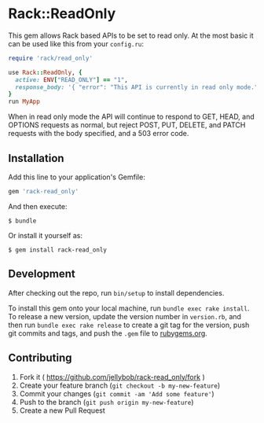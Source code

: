 # Rack::ReadOnly

This gem allows Rack based APIs to be set to read only. At the most basic
it can be used like this from your `config.ru`:

```ruby
require 'rack/read_only'

use Rack::ReadOnly, {
  active: ENV["READ_ONLY"] == "1",
  response_body: '{ "error": "This API is currently in read only mode." }'
}
run MyApp
```

When in read only mode the API will continue to respond to GET, HEAD, and
OPTIONS requests as normal, but reject POST, PUT, DELETE, and PATCH requests
with the body specified, and a 503 error code.

## Installation

Add this line to your application's Gemfile:

```ruby
gem 'rack-read_only'
```

And then execute:

    $ bundle

Or install it yourself as:

    $ gem install rack-read_only

## Development

After checking out the repo, run `bin/setup` to install dependencies.

To install this gem onto your local machine, run `bundle exec rake install`. To release a new version, update the version number in `version.rb`, and then run `bundle exec rake release` to create a git tag for the version, push git commits and tags, and push the `.gem` file to [rubygems.org](https://rubygems.org).

## Contributing

1. Fork it ( https://github.com/jellybob/rack-read_only/fork )
2. Create your feature branch (`git checkout -b my-new-feature`)
3. Commit your changes (`git commit -am 'Add some feature'`)
4. Push to the branch (`git push origin my-new-feature`)
5. Create a new Pull Request
